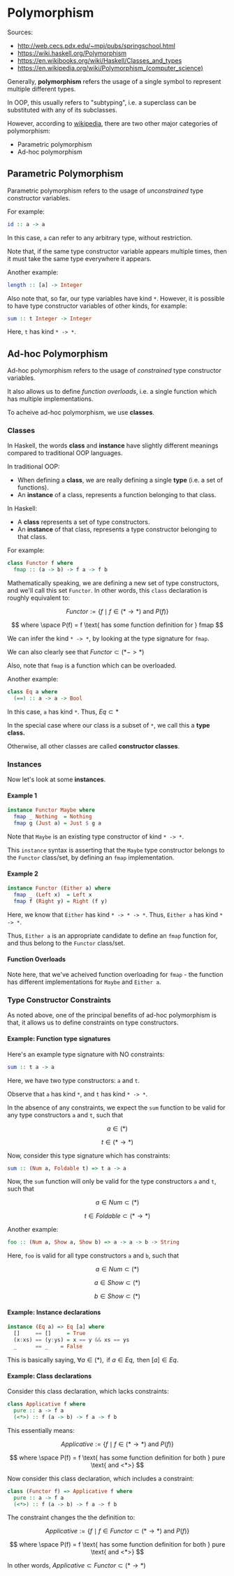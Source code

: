 # Polymorphism
Sources:
- http://web.cecs.pdx.edu/~mpj/pubs/springschool.html
- https://wiki.haskell.org/Polymorphism
- https://en.wikibooks.org/wiki/Haskell/Classes_and_types
- https://en.wikipedia.org/wiki/Polymorphism_(computer_science)

Generally, **polymorphism** refers the usage of a single symbol to represent multiple different types.

In OOP, this usually refers to "subtyping", i.e. a superclass can be substituted with any of its subclasses.

However, according to [wikipedia](https://en.wikipedia.org/wiki/Polymorphism_(computer_science)), there are two other major categories of polymorphism:
- Parametric polymorphism
- Ad-hoc polymorphism

## Parametric Polymorphism
Parametric polymorphism refers to the usage of _unconstrained_ type constructor variables.

For example:
```haskell
id :: a -> a
```

In this case, `a` can refer to any arbitrary type, without restriction.

Note that, if the same type constructor variable appears multiple times, then it must take the same type everywhere it appears.

Another example:
```haskell
length :: [a] -> Integer
```

Also note that, so far, our type variables have kind `*`. However, it is possible to have type constructor variables of other kinds, for example:
```haskell
sum :: t Integer -> Integer
```

Here, `t` has kind `* -> *`.

## Ad-hoc Polymorphism
Ad-hoc polymorphism refers to the usage of _constrained_ type constructor variables.

It also allows us to define _function overloads_, i.e. a single function which has multiple implementations.

To acheive ad-hoc polymorphism, we use **classes**.

### Classes
In Haskell, the words **class** and **instance** have slightly different meanings compared to traditional OOP languages.

In traditional OOP:
- When defining a **class**, we are really defining a single **type** (i.e. a set of functions).
- An **instance** of a class, represents a function belonging to that class.

In Haskell:
- A **class** represents a set of type constructors.
- An **instance** of that class, represents a type constructor belonging to that class.

For example:
```haskell
class Functor f where
  fmap :: (a -> b) -> f a -> f b
```

Mathematically speaking, we are defining a new set of type constructors, and we'll call this set `Functor`. In other words, this `class` declaration is
roughly equivalent to:

$$
Functor := \lbrace f \mid f \in (* \rightarrow *) \text{ and } P(f) \rbrace
$$

$$
where \space P(f) = f \text{ has some function definition for } fmap
$$

We can infer the kind `* -> *`, by looking at the type signature for `fmap`.

We can also clearly see that $Functor \subset (* -> *)$

Also, note that `fmap` is a function which can be overloaded.

Another example:
```haskell
class Eq a where
  (==) :: a -> a -> Bool
```

In this case, `a` has kind `*`. Thus, $Eq \subset *$

In the special case where our class is a subset of `*`, we call this a **type class.**

Otherwise, all other classes are called **constructor classes**.

### Instances
Now let's look at some **instances**.

#### Example 1
```haskell
instance Functor Maybe where
  fmap _ Nothing  = Nothing
  fmap g (Just a) = Just $ g a
```

Note that `Maybe` is an existing type constructor of kind `* -> *`.

This `instance` syntax is asserting that the `Maybe` type constructor belongs to the `Functor` class/set, by defining an `fmap` implementation.

#### Example 2
```haskell
instance Functor (Either a) where
  fmap _ (Left x)  = Left x
  fmap f (Right y) = Right (f y) 
```

Here, we know that `Either` has kind `* -> * -> *`. Thus, `Either a` has kind `* -> *`.

Thus, `Either a` is an appropriate candidate to define an `fmap` function for, and thus belong to the `Functor` class/set.

#### Function Overloads
Note here, that we've acheived function overloading for `fmap` - the function has different implementations for `Maybe` and `Either a`.

### Type Constructor Constraints
As noted above, one of the principal benefits of ad-hoc polymorphism is that, it allows us to define constraints on type constructors.

#### Example: Function type signatures
Here's an example type signature with NO constraints:

```haskell
sum :: t a -> a
```
Here, we have two type constructors: `a` and `t`.

Observe that `a` has kind `*`, and `t` has kind `* -> *`.

In the absence of any constraints, we expect the `sum` function to be valid for any type constructors `a` and `t`, such that

$$
a \in (*)
$$

$$
t \in (* \rightarrow *)
$$

Now, consider this type signature which has constraints:
```haskell
sum :: (Num a, Foldable t) => t a -> a
```

Now, the `sum` function will only be valid for the type constructors `a` and `t`, such that

$$
a \in Num \subset (*)
$$

$$
t \in Foldable \subset (* \rightarrow *)
$$

Another example:
```haskell
foo :: (Num a, Show a, Show b) => a -> a -> b -> String
```

Here, `foo` is valid for all type constructors `a` and `b`, such that

$$
a \in Num \subset (*)
$$

$$
a \in Show \subset (*)
$$

$$
b \in Show \subset (*)
$$


#### Example: Instance declarations
```haskell
instance (Eq a) => Eq [a] where
  []     == []     = True
  (x:xs) == (y:ys) = x == y && xs == ys
  _      == _    = False
```

This is basically saying, $\forall a \in (*), \text{ if } a \in Eq, \text{ then } [a] \in Eq$.

#### Example: Class declarations
Consider this class declaration, which lacks constraints:
```haskell
class Applicative f where
  pure :: a -> f a
  (<*>) :: f (a -> b) -> f a -> f b
```

This essentially means:

$$
Applicative := \lbrace f \mid f \in (* \rightarrow *) \text{ and } P(f) \rbrace
$$

$$
where \space P(f) = f \text{ has some function definition for both } pure \text{ and <*>}
$$

Now consider this class declaration, which includes a constraint:
```haskell
class (Functor f) => Applicative f where
  pure :: a -> f a
  (<*>) :: f (a -> b) -> f a -> f b
```

The constraint changes the the definition to:

$$
Applicative := \lbrace f \mid f \in Functor \subset (* \rightarrow *) \text{ and } P(f) \rbrace
$$

$$
where \space P(f) = f \text{ has some function definition for both } pure \text{ and <*>}
$$

In other words, $Applicative \subset Functor \subset (* \rightarrow *)$
